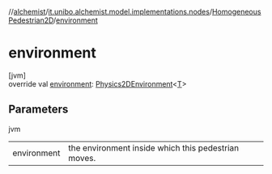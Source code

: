 //[alchemist](../../../index.md)/[it.unibo.alchemist.model.implementations.nodes](../index.md)/[HomogeneousPedestrian2D](index.md)/[environment](environment.md)

# environment

[jvm]\
override val [environment](environment.md): [Physics2DEnvironment](../../it.unibo.alchemist.model.interfaces.environments/-physics2-d-environment/index.md)<[T](index.md)>

## Parameters

jvm

| | |
|---|---|
| environment | the environment inside which this pedestrian moves. |
